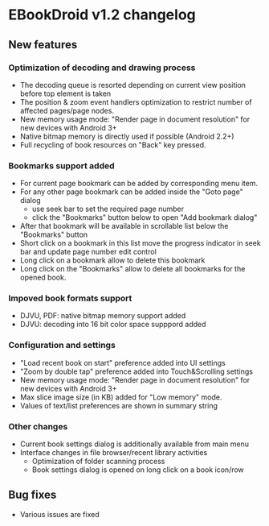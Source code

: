 # EBookDroid v1.2 changelog #

## New features ##

### Optimization of decoding and drawing process ###
  * The decoding queue is resorted depending on current view position before top element is taken
  * The position & zoom event handlers optimization to restrict number of affected pages/page nodes.
  * New memory usage mode: "Render page in document resolution" for new devices with Android 3+
  * Native bitmap memory is directly used if possible (Android 2.2+)
  * Full recycling of book resources on "Back" key pressed.

### Bookmarks support added ###
  * For current page bookmark can be added by corresponding menu item.
  * For any other page bookmark can be added inside the "Goto page" dialog
    * use seek bar to set the required page number
    * click the "Bookmarks" button below to open "Add bookmark dialog"
  * After that bookmark will be available in scrollable list below the "Bookmarks" button
  * Short click on a bookmark in this list move the progress indicator in seek bar and update page number edit control
  * Long click on a bookmark allow to delete this bookmark
  * Long click on the "Bookmarks" allow to delete all bookmarks for the opened book.

### Impoved book formats support ###
  * DJVU, PDF: native bitmap memory support added
  * DJVU: decoding into 16 bit color space supppord added

### Configuration and settings ###
  * "Load recent book on start" preference added into UI settings
  * "Zoom by double tap" preference added into Touch&Scrolling settings
  * New memory usage mode: "Render page in document resolution" for new devices with Android 3+
  * Max slice image size (in KB) added for "Low memory" mode.
  * Values of text/list preferences are shown in summary string

### Other changes ###
  * Current book settings dialog is additionally available from main menu
  * Interface changes in file browser/recent library activities
    * Optimization of folder scanning process
    * Book settings dialog is opened on long click on a book icon/row


## Bug fixes ##

  * Various issues are fixed